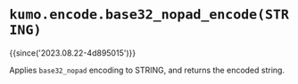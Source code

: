 # `kumo.encode.base32_nopad_encode(STRING)`

{{since('2023.08.22-4d895015')}}

Applies `base32_nopad` encoding to STRING, and returns the encoded string.
